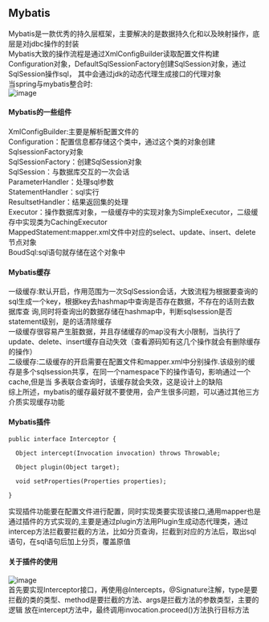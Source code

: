 Mybatis
---
Mybatis是一款优秀的持久层框架，主要解决的是数据持久化和以及映射操作，底层是对jdbc操作的封装<br>
Mybatis大致的操作流程是通过XmlConfigBuilder读取配置文件构建Configuration对象，DefaultSqlSessionFactory创建SqlSession对象，通过SqlSession操作sql，
其中会通过jdk的动态代理生成接口的代理对象<br>
当spring与mybatis整合时:<br>
![image](https://github.com/wangda7/77/blob/master/picture/34.png)<br>
#### Mybatis的一些组件<br>
XmlConfigBuilder:主要是解析配置文件的<br>
Configuration：配置信息都存储这个类中，通过这个类的对象创建SqlsessionFactory对象<br>
SqlSessionFactory：创建SqlSession对象<br>
SqlSession：与数据库交互的一次会话<br>
ParameterHandler：处理sql参数<br>
StatementHandler：sql实行<br>
ResultsetHandler：结果返回集的处理<br>
Executor：操作数据库对象，一级缓存中的实现对象为SimpleExecutor，二级缓存中实现类为CachingExecutor<br>
MappedStatement:mapper.xml文件中对应的select、update、insert、delete节点对象<br>
BoudSql:sql语句就存储在这个对象中<br>
#### Mybatis缓存<br>
一级缓存:默认开启，作用范围为一次SqlSession会话，大致流程为根据要查询的sql生成一个key，根据key去hashmap中查询是否存在数据，不存在的话则去数据库查
询,同时将查询出的数据存储在hashmap中，判断sqlsession是否statement级别，是的话清除缓存<br>
一级缓存很容易产生脏数据，并且存储缓存的map没有大小限制，当执行了update、delete、insert缓存自动失效（查看源码知有这几个操作就会有删除缓存的操作）<br>
二级缓存:二级缓存的开启需要在配置文件和mapper.xml中分别操作.该级别的缓存是多个sqlsession共享，在同一个namespace下的操作语句，影响通过一个cache,但是当
多表联合查询时，该缓存就会失效，这是设计上的缺陷<br>
综上所述，mybatis的缓存最好就不要使用，会产生很多问题，可以通过其他三方介质实现缓存功能<br>
#### Mybatis插件<br>
~~~
public interface Interceptor {

  Object intercept(Invocation invocation) throws Throwable;

  Object plugin(Object target);

  void setProperties(Properties properties);

}
~~~
实现插件功能要在配置文件进行配置，同时实现类要实现该接口,通用mapper也是通过插件的方式实现的,主要是通过plugin方法用Plugin生成动态代理类，通过intercep方法拦截要拦截的方法，比如分页查询，拦截到对应的方法后，取出sql语句，在sql语句后加上分页，覆盖原值<br>
#### 关于插件的使用
![image](https://github.com/wangda7/77/blob/master/picture/41.png)<br>
首先要实现Interceptor接口，再使用@Intercepts，@Signature注解，type是要拦截的类的类型、method是要拦截的方法、args是拦截方法的参数类型，主要的逻辑
放在intercept方法中，最终调用invocation.proceed()方法执行目标方法


